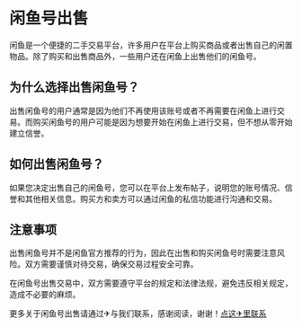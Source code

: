 # 闲鱼号出售

闲鱼是一个便捷的二手交易平台，许多用户在平台上购买商品或者出售自己的闲置物品。除了购买和出售商品外，一些用户还在闲鱼上出售他们的闲鱼号。

## 为什么选择出售闲鱼号？

出售闲鱼号的用户通常是因为他们不再使用该账号或者不再需要在闲鱼上进行交易。而购买闲鱼号的用户可能是因为想要开始在闲鱼上进行交易，但不想从零开始建立信誉。

## 如何出售闲鱼号？

如果您决定出售自己的闲鱼号，您可以在平台上发布帖子，说明您的账号情况、信誉和其他相关信息。购买方和卖方可以通过闲鱼的私信功能进行沟通和交易。

## 注意事项

出售闲鱼号并不是闲鱼官方推荐的行为，因此在出售和购买闲鱼号时需要注意风险。双方需要谨慎对待交易，确保交易过程安全可靠。

在闲鱼号出售交易中，双方需要遵守平台的规定和法律法规，避免违反相关规定，造成不必要的麻烦。

更多关于闲鱼号出售请通过✈与我们联系，感谢阅读，谢谢！[点这✈里联系](https://1.k02.cc)